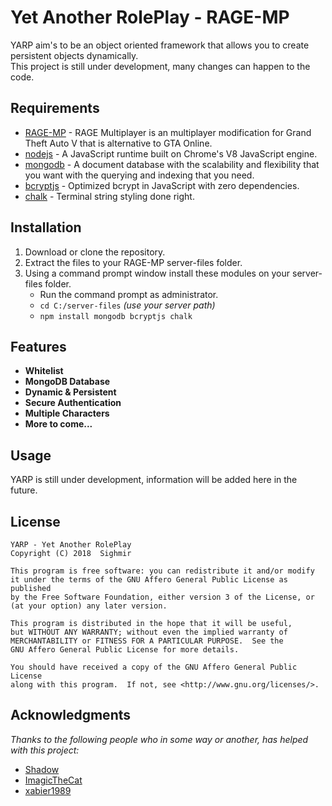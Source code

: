 # Yet Another RolePlay - RAGE-MP

YARP aim's to be an object oriented framework that allows you to create persistent objects dynamically.  
This project is still under development, many changes can happen to the code.

## Requirements
* [RAGE-MP](http://rage.mp) - RAGE Multiplayer is an multiplayer modification for Grand Theft Auto V that is alternative to GTA Online.
* [nodejs](https://nodejs.org) - A JavaScript runtime built on Chrome's V8 JavaScript engine.
* [mongodb](https://www.npmjs.com/package/mongodb) - A document database with the scalability and flexibility that you want with the querying and indexing that you need.
* [bcryptjs](https://www.npmjs.com/package/bcryptjs) - Optimized bcrypt in JavaScript with zero dependencies.
* [chalk](https://www.npmjs.com/package/chalk) - Terminal string styling done right.

## Installation

1. Download or clone the repository.
2. Extract the files to your RAGE-MP server-files folder.
3. Using a command prompt window install these modules on your server-files folder.
   * Run the command prompt as administrator.
   * ```cd C:/server-files``` *(use your server path)*
   * ```npm install mongodb bcryptjs chalk```

## Features
* **Whitelist**
* **MongoDB Database**
* **Dynamic & Persistent**
* **Secure Authentication**
* **Multiple Characters**
* **More to come...**

## Usage

YARP is still under development, information will be added here in the future.

## License

    YARP - Yet Another RolePlay
    Copyright (C) 2018  Sighmir

    This program is free software: you can redistribute it and/or modify
    it under the terms of the GNU Affero General Public License as published
    by the Free Software Foundation, either version 3 of the License, or
    (at your option) any later version.

    This program is distributed in the hope that it will be useful,
    but WITHOUT ANY WARRANTY; without even the implied warranty of
    MERCHANTABILITY or FITNESS FOR A PARTICULAR PURPOSE.  See the
    GNU Affero General Public License for more details.

    You should have received a copy of the GNU Affero General Public License
    along with this program.  If not, see <http://www.gnu.org/licenses/>.

## Acknowledgments
*Thanks to the following people who in some way or another, has helped with this project:*

* [Shadow](https://github.com/shadowbrz)
* [ImagicTheCat](https://github.com/ImagicTheCat)
* [xabier1989](https://github.com/xabier1989)

